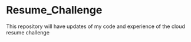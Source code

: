 # Resume_Challenge
This repository will have updates of my code and experience of the cloud resume challenge 
